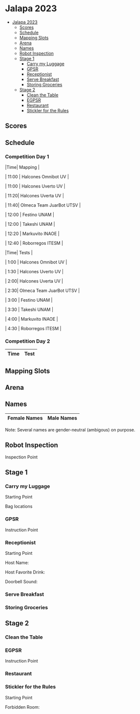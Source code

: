 # Jalapa 2023

- [Jalapa 2023](#Jalapa-2023)
  * [Scores](#scores)
  * [Schedule](#schedule)
  * [Mapping Slots](#mapping-slots)
  * [Arena](#arena)
  * [Names](#names)
  * [Robot Inspection](#robot-inspection)
  * [Stage 1](#stage-1)
    + [Carry my Luggage](#carry-my-luggage)
    + [GPSR](#gpsr)
    + [Receptionist](#receptionist)
    + [Serve Breakfast](#serve-breakfast)
    + [Storing Groceries](#storing-groceries)
  * [Stage 2](#stage-2)
    + [Clean the Table](#clean-the-table)
    + [EGPSR](#egpsr)
    + [Restaurant](#find-my-disk)
    + [Stickler for the Rules](#stickler-for-the-rules)

## Scores


## Schedule
### Competition Day 1

|Time| Mapping |



| 11:00 | Halcones Omnibot UV |

| 11:00 | Halcones Uverto UV |

| 11:20| Halcones Uverta UV |

| 11:40| Olmeca Team JuarBot UTSV |

| 12:00 | Festino UNAM |

| 12:00 | Takeshi UNAM |

| 12:20 | Markuvito INAOE |

| 12:40 | Roborregos ITESM |





|Time| Tests |



| 1:00 | Halcones Omnibot UV |

| 1:30 | Halcones Uverto UV |

| 2:00| Halcones Uverta UV |

| 2:30| Olmeca Team JuarBot UTSV |

| 3:00 | Festino UNAM |

| 3:30 | Takeshi UNAM |

| 4:00 | Markuvito INAOE |

| 4:30 | Roborregos ITESM |



### Competition Day 2
|Time|Test|
| ------------- | ------------- |

## Mapping Slots

## Arena


## Names
|Female Names|Male Names|
| ------------- | ------------- |


Note: Several names are gender-neutral (ambigous) on purpose.

## Robot Inspection
Inspection Point


## Stage 1
### Carry my Luggage
Starting Point


Bag locations




### GPSR
Instruction Point





### Receptionist
Starting Point

Host Name:

Host Favorite Drink:

Doorbell Sound:

### Serve Breakfast


### Storing Groceries


## Stage 2

### Clean the Table

### EGPSR
Instruction Point



### Restaurant

### Stickler for the Rules
Starting Point



Forbidden Room:

